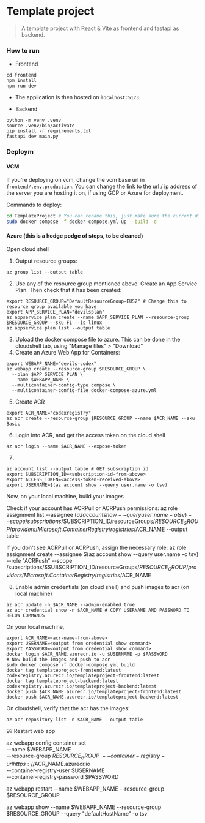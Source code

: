 # Template project

> A template project with React & Vite as frontend and fastapi as backend.


### How to run

- Frontend
```
cd frontend
npm install
npm run dev
```
- The application is then hosted on `localhost:5173`


- Backend
```
python -m venv .venv
source .venv/bin/activate
pip install -r requirements.txt
fastapi dev main.py
```


### Deploym

#### VCM

If you're deploying on vcm, change the vcm base url in `frontend/.env.production`. You can change the link to the url / ip address of the server you are hosting it on, if using GCP or Azure for deployment.

Commands to deploy:

```bash
cd TemplateProject # You can rename this, just make sure the current directory has the docker compose file
sudo docker compose -f docker-compose.yml up --build -d
```

#### Azure (this is a hodge podge of steps, to be cleaned)


Open cloud shell

1. Output resource groups:
```
az group list --output table
```
2. Use any of the resource group mentioned above. Create an App Service Plan. Then check that it has been created:
```
export RESOURCE_GROUP="DefaultResourceGroup-EUS2" # Change this to resource group available you have
export APP_SERVICE_PLAN="devilsplan"
az appservice plan create --name $APP_SERVICE_PLAN --resource-group $RESOURCE_GROUP --sku F1 --is-linux
az appservice plan list --output table
```
3. Upload the docker compose file to azure. This can be done in the cloudshell tab, using "Manage files" > "Download"
4. Create an Azure Web App for Containers:
```
export WEBAPP_NAME="devils-codex"
az webapp create --resource-group $RESOURCE_GROUP \
  --plan $APP_SERVICE_PLAN \
  --name $WEBAPP_NAME \
  --multicontainer-config-type compose \
  --multicontainer-config-file docker-compose-azure.yml
```

5. Create ACR 
```
export ACR_NAME="codexregistry"
az acr create --resource-group $RESOURCE_GROUP --name $ACR_NAME --sku Basic 
```

6. Login into ACR, and get the access token on the cloud shell
```
az acr login --name $ACR_NAME --expose-token
```

7. 

```
az account list --output table # GET subscription id
export SUBSCRIPTION_ID=<subscription-id-from-above>
export ACCESS_TOKEN=<access-token-received-above>
export USERNAME=$(az account show --query user.name -o tsv)
```

Now, on your local machine, build your images

Check if your account has ACRPull or ACRPush permissions:
az role assignment list --assignee $(az account show --query user.name -o tsv) --scope /subscriptions/$SUBSCRIPTION_ID/resourceGroups/$RESOURCE_GROUP/providers/Microsoft.ContainerRegistry/registries/$ACR_NAME --output table

If you don't see ACRPull or ACRPush, assign the necessary role:
az role assignment create --assignee $(az account show --query user.name -o tsv) --role "ACRPush" --scope /subscriptions/$SUBSCRIPTION_ID/resourceGroups/$RESOURCE_GROUP/providers/Microsoft.ContainerRegistry/registries/$ACR_NAME

8. Enable admin credentials (on cloud shell) and push images to acr (on local machine)
```
az acr update -n $ACR_NAME --admin-enabled true
az acr credential show -n $ACR_NAME # COPY USERNAME AND PASSWORD TO BELOW COMMANDS
```

On your local machine, 
```
export ACR_NAME=<acr-name-from-above>
export USERNAME=<output from credential show command>
export PASSWORD=<output from credential show command>
docker login $ACR_NAME.azurecr.io -u $USERNAME -p $PASSWORD
# Now build the images and push to acr
sudo docker compose -f docker-compose.yml build
docker tag templateproject-frontend:latest codexregistry.azurecr.io/templateproject-frontend:latest
docker tag templateproject-backend:latest codexregistry.azurecr.io/templateproject-backend:latest
docker push $ACR_NAME.azurecr.io/templateproject-frontend:latest
docker push $ACR_NAME.azurecr.io/templateproject-backend:latest
```

On cloudshell, verify that the acr has the images:
```
az acr repository list -n $ACR_NAME --output table
```

9? Restart web app

az webapp config container set \
  --name $WEBAPP_NAME \
  --resource-group $RESOURCE_GROUP \
  --container-registry-url https://$ACR_NAME.azurecr.io \
  --container-registry-user $USERNAME \
  --container-registry-password $PASSWORD

az webapp restart --name $WEBAPP_NAME --resource-group $RESOURCE_GROUP

az webapp show --name $WEBAPP_NAME --resource-group $RESOURCE_GROUP --query "defaultHostName" -o tsv